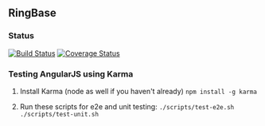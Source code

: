 ## RingBase

### Status
[![Build Status](https://travis-ci.org/RingBase/ringbase.png?branch=master)](https://travis-ci.org/RingBase/ringbase)
[![Coverage Status](https://coveralls.io/repos/RingBase/ringbase/badge.png?branch=master)](https://coveralls.io/r/RingBase/ringbase?branch=master)

### Testing AngularJS using Karma
1. Install Karma (node as well if you haven't already)
`npm install -g karma`

2. Run these scripts for e2e and unit testing:
`./scripts/test-e2e.sh`
`./scripts/test-unit.sh`
